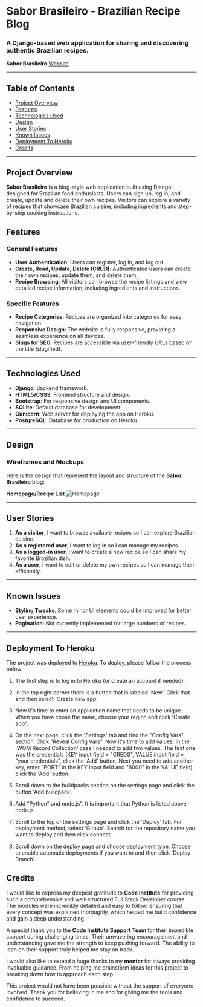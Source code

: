 # Sabor Brasileiro - Brazilian Recipe Blog

### A Django-based web application for sharing and discovering authentic Brazilian recipes.

**Sabor Brasileiro**
  [Website](https://django-blog-saborbrasileiro-020999f88ab7.herokuapp.com/)

---

## Table of Contents

- [Project Overview](#project-overview)
- [Features](#features)
- [Technologies Used](#technologies-used)
- [Design](#design)
- [User Stories](#user-stories)
- [Known Issues](#known-issues)
- [Deployment To Heroku](#deployment-to-heroku)
- [Credits](#credits)

---

## Project Overview

**Sabor Brasileiro** is a blog-style web application built using Django, designed for Brazilian food enthusiasts. Users can sign up, log in, and create, update and delete their own recipes. Visitors can explore a variety of recipes that showcase Brazilian cuisine, including ingredients and step-by-step cooking instructions.

## Features

### General Features
- **User Authentication**: Users can register, log in, and log out.
- **Create, Read, Update, Delete (CRUD)**: Authenticated users can create their own recipes, update them, and delete them.
- **Recipe Browsing**: All visitors can browse the recipe listings and view detailed recipe information, including ingredients and instructions.

### Specific Features
- **Recipe Categories**: Recipes are organized into categories for easy navigation.
- **Responsive Design**: The website is fully responsive, providing a seamless experience on all devices.
- **Slugs for SEO**: Recipes are accessible via user-friendly URLs based on the title (slugified).
  
---

## Technologies Used

- **Django**: Backend framework.
- **HTML5/CSS3**: Frontend structure and design.
- **Bootstrap**: For responsive design and UI components.
- **SQLite**: Default database for development.
- **Gunicorn**: Web server for deploying the app on Heroku.
- **PostgreSQL**: Database for production on Heroku.

---

## Design

### Wireframes and Mockups

Here is the design that represent the layout and structure of the **Sabor Brasileiro** blog:

 **Homepage/Recipe List**
   ![Homepage](static/images/design.png)

---

## User Stories

1. **As a visitor**, I want to browse available recipes so I can explore Brazilian cuisine.
2. **As a registered user**, I want to log in so I can manage my recipes.
3. **As a logged-in user**, I want to create a new recipe so I can share my favorite Brazilian dish.
4. **As a user**, I want to edit or delete my own recipes so I can manage them efficiently.

---

## Known Issues

- **Styling Tweaks**: Some minor UI elements could be improved for better user experience.
- **Pagination**: Not currently implemented for large numbers of recipes.

---

## Deployment To Heroku 

The project was deployed to [Heroku](https://www.heroku.com). To deploy, please follow the process below:

1. The first step is to log in to Heroku (or create an account if needed).

2. In the top right corner there is a button that is labeled 'New'. Click that and then select 'Create new app'.

3. Now it's time to enter an application name that needs to be unique. When you have chose the name, choose your region and click 'Create app".

4. On the next page, click the 'Settings' tab and find the "Config Vars" section. Click "Reveal Config Vars". Now it's time to add values. In the 'WOM Record Collection' case I needed to add two values. The first one was the credentials (KEY input field = "CREDS", VALUE input field = "your credentials", click the 'Add' button. Next you need to add another key, enter "PORT" in the KEY input field and "8000" in the VALUE field), click the 'Add' button.

5. Scroll down to the buildpacks section on the settings page and click the button 'Add buildpack'.

6. Add "Python" and node.js". It is important that Python is listed above node.js.

7. Scroll to the top of the settings page and click the 'Deploy' tab. For deployment method, select 'Github'. Search for the repository name you want to deploy and then click connect.

8. Scroll down on the deploy page and choose deployment type. Choose to enable automatic deployments if you want to and then  click 'Deploy Branch'.

## Credits

I would like to express my deepest gratitude to **Code Institute** for providing such a comprehensive and well-structured Full Stack Developer course. The modules were incredibly detailed and easy to follow, ensuring that every concept was explained thoroughly, which helped me build confidence and gain a deep understanding.

A special thank you to the **Code Institute Support Team** for their incredible support during challenging times. Their unwavering encouragement and understanding gave me the strength to keep pushing forward. The ability to lean on their support truly helped me stay on track.

I would also like to extend a huge thanks to my **mentor** for always providing invaluable guidance. From helping me brainstorm ideas for this project to breaking down how to approach each step.

This project would not have been possible without the support of everyone involved. Thank you for believing in me and for giving me the tools and confidence to succeed.


